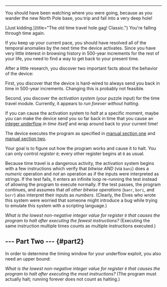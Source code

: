 --------------------------------------

You should have been watching where you were going, because as you
wander the new North Pole base, you trip and fall into a very deep hole!

[Just kidding.]{title="The old time travel hole gag! Classic."} You\'re
falling through time again.

If you keep up your current pace, you should have resolved all of the
temporal anomalies by the next time the device activates. Since you have
very little interest in browsing history in 500-year increments for the
rest of your life, you need to find a way to get back to your present
time.

After a little research, you discover two important facts about the
behavior of the device:

First, you discover that the device is hard-wired to always send you
back in time in 500-year increments. Changing this is probably not
feasible.

Second, you discover the *activation system* (your puzzle input) for the
time travel module. Currently, it appears to *run forever without
halting*.

If you can cause the activation system to *halt* at a specific moment,
maybe you can make the device send you so far back in time that you
cause an [integer
underflow](https://cwe.mitre.org/data/definitions/191.html) *in time
itself* and wrap around back to your current time!

The device executes the program as specified in [manual section one](16)
and [manual section two](19).

Your goal is to figure out how the program works and cause it to halt.
You can only control *register `0`*; every other register begins at `0`
as usual.

Because time travel is a dangerous activity, the activation system
begins with a few instructions which verify that *bitwise AND* (via
`bani`) does a *numeric* operation and *not* an operation as if the
inputs were interpreted as strings. If the test fails, it enters an
infinite loop re-running the test instead of allowing the program to
execute normally. If the test passes, the program continues, and assumes
that *all other bitwise operations* (`banr`, `bori`, and `borr`) also
interpret their inputs as *numbers*. (Clearly, the Elves who wrote this
system were worried that someone might introduce a bug while trying to
emulate this system with a scripting language.)

*What is the lowest non-negative integer value for register `0` that
causes the program to halt after executing the fewest instructions?*
(Executing the same instruction multiple times counts as multiple
instructions executed.)


\-\-- Part Two \-\-- {#part2}
--------------------

In order to determine the timing window for your underflow exploit, you
also need an upper bound:

*What is the lowest non-negative integer value for register `0` that
causes the program to halt after executing the most instructions?* (The
program must actually halt; running forever does not count as halting.)
